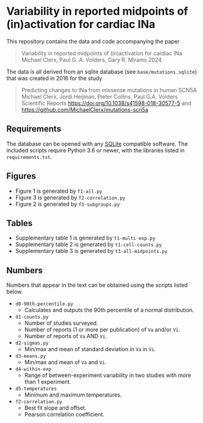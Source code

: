 # Variability in reported midpoints of (in)activation for cardiac INa

This repository contains the data and code accompanying the paper 

> Variability in reported midpoints of (in)activation for cardiac INa
> Michael Clerx, Paul G. A. Volders, Gary R. Mirams
> 2024

The data is all derived from an sqlite database (see `base/mutations.sqlite`) that was created in 2016 for the study

> Predicting changes to INa from missense mutations in human SCN5A
> Michael Clerx, Jordi Heijman, Pieter Collins, Paul G.A. Volders
> Scientific Reports
> https://doi.org/10.1038/s41598-018-30577-5
> and https://github.com/MichaelClerx/mutations-scn5a

## Requirements

The database can be opened with any [SQLite](https://en.wikipedia.org/wiki/SQLite) compatible software.
The included scripts require Python 3.6 or newer, with the libraries listed in `requirements.txt`.

## Figures

- Figure 1 is generated by `f1-all.py`
- Figure 3 is generated by `f2-correlation.py`
- Figure 2 is generated by `f3-subgroups.py`

## Tables

- Supplementary table 1 is generated by `t1-multi-exp.py`
- Supplementary table 2 is generated by `t1-cell-counts.py`
- Supplementary table 3 is generated by `t3-all-midpoints.py`

## Numbers

Numbers that appear in the text can be obtained using the scripts listed below.

- `d0-90th-percentile.py`
  - Calculates and outputs the 90th percentile of a normal distribution.
- `d1-counts.py`
  - Number of studies surveyed.
  - Number of reports (1 or more per publication) of `Va` and/or `Vi`.
  - Number of reports of `Va` AND `Vi`.
- `d2-sigmas.py`
  - Min/max and mean of standard deviation in `Va` in `Vi`.
- `d3-means.py`
  - Min/max and mean of `Va` and `Vi`.
- `d4-within-exp`
  - Range of between-experiment variability in two studies with more than 1
    experiment.
- `d5-temperatures`
  - Minimum and maximum temperatures.
- `f2-correlation.py`
  - Best fit slope and offset.
  - Pearson correlation coefficient.

